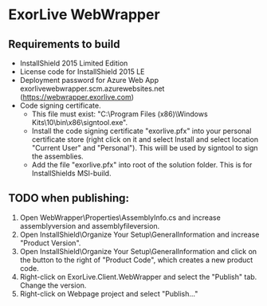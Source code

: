 # ExorLive WebWrapper

## Requirements to build

* InstallShield 2015 Limited Edition 
* License code for InstallShield 2015 LE
* Deployment password for Azure Web App exorlivewebwrapper.scm.azurewebsites.net (https://webwrapper.exorlive.com)
* Code signing certificate.
	* This file must exist: "C:\Program Files (x86)\Windows Kits\10\bin\x86\signtool.exe".
	* Install the code signing certificate "exorlive.pfx" into your personal certificate store (right click on it and select Install and select location "Current User" and "Personal"). This wiill be used by signtool to sign the assemblies.
	* Add the file "exorlive.pfx" into root of the solution folder. This is for InstallShields MSI-build.

## TODO when publishing:

1. Open WebWrapper\Properties\AssemblyInfo.cs and increase assemblyversion and assemblyfileversion.
2. Open InstallShield\Organize Your Setup\GeneralInformation and increase "Product Version".
3. Open InstallShield\Organize Your Setup\GeneralInformation and click on the button to the right of "Product Code", which creates a new product code.
4. Right-click on ExorLive.Client.WebWrapper and select the "Publish" tab. Change the version.
5. Right-click on Webpage project and select "Publish..."